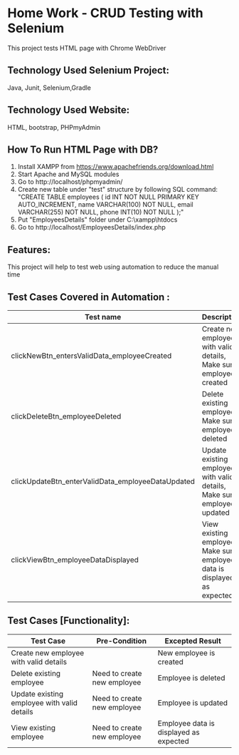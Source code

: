 # Home Work - CRUD Testing with Selenium 

This project tests HTML page with Chrome WebDriver


## Technology Used Selenium Project:
Java, Junit, Selenium,Gradle 

## Technology Used Website:
HTML, bootstrap, PHPmyAdmin

## How To Run HTML Page with DB?
1. Install XAMPP from https://www.apachefriends.org/download.html
2. Start Apache and MySQL modules
3. Go to http://localhost/phpmyadmin/
4. Create new table under "test" structure by following SQL command:  
"CREATE TABLE employees (
id INT NOT NULL PRIMARY KEY AUTO_INCREMENT,
name VARCHAR(100) NOT NULL,
email VARCHAR(255) NOT NULL,
phone INT(10) NOT NULL );"
5. Put "EmployeesDetails" folder under C:\xampp\htdocs
6. Go to http://localhost/EmployeesDetails/index.php



## Features: 
This project will help to test web  using automation to reduce the manual time

## Test Cases Covered in Automation :

| Test name                              | Description                                                                           | Location                        |
|----------------------------------------|---------------------------------------------------------------------------------------|---------------------------------|
| clickNewBtn_entersValidData_employeeCreated    |Create new employee with valid details, Make sure employee is created|            | CreateEmployeeTest.java |
| clickDeleteBtn_employeeDeleted | Delete existing employee, Make sure employee is deleted                     | DeleteEmployeeTest.java |
| clickUpdateBtn_enterValidData_employeeDataUpdated | Update existing employee with valid details, Make sure employee is updated                         | UpdateEmployeeTest.java |
| clickViewBtn_employeeDataDisplayed       | View existing employee, Make sure employee data is displayed as expected                            | ViewEmployeeDataTest.java            |





## Test Cases [Functionality]: 

| Test Case                                   | Pre-Condition               | Excepted Result                        |
|---------------------------------------------|-----------------------------|----------------------------------------|
| Create new employee with valid details      |                             | New employee is created                |
| Delete existing employee                    | Need to create new employee | Employee is deleted                    |
| Update existing employee with valid details | Need to create new employee | Employee is updated                    |
| View existing employee                      | Need to create new employee | Employee data is displayed as expected |

